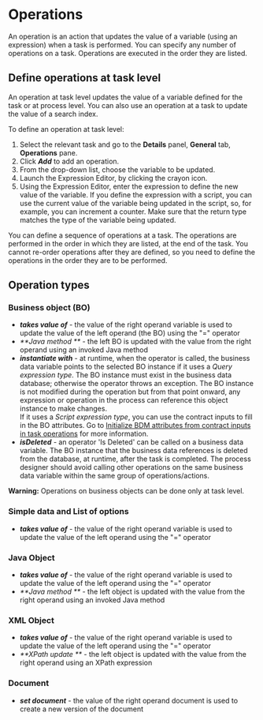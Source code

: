 # Operations

An operation is an action that updates the value of a variable (using an expression) when a task is performed. You can specify any number of operations on a task. Operations are executed in the order they are listed.

## Define operations at task level

An operation at task level updates the value of a variable defined for the task or at process level. You can also use an operation at a task to update the value of a search index.

To define an operation at task level:

1. Select the relevant task and go to the **Details** panel, **General** tab, **Operations** pane.
2. Click **_Add_** to add an operation.
3. From the drop-down list, choose the variable to be updated.
4. Launch the Expression Editor, by clicking the crayon icon.
5. Using the Expression Editor, enter the expression to define the new value of the variable. 
If you define the expression with a script, you can use the current value of the variable being updated in the script, so, for example, you can increment a counter. Make sure that the return type matches the type of the variable being updated.

You can define a sequence of operations at a task. The operations are performed in the order in which they are listed, at the end of the task. You cannot re-order operations after they are defined, so you need to define the operations in the order they are to be performed.

## Operation types

### Business object (BO)

* _**takes value of**_ - the value of the right operand variable is used to update the value of the left operand (the BO) using the "=" operator
* _**Java method **_ - the left BO is updated with the value from the right operand using an invoked Java method
* _**instantiate with**_ - at runtime, when the operator is called, the business data variable points to the selected BO instance if it uses a _Query expression type_. 
The BO instance must exist in the business data database; otherwise the operator throws an exception. 
The BO instance is not modified during the operation but from that point onward, any expression or operation in the process can reference this object instance to make changes.  
If it uses a _Script expression type_, you can use the contract inputs to fill in the BO attributes. 
Go to [Initialize BDM attributes from contract inputs in task operations](define-and-deploy-the-bdm.md) for more information.
* _**isDeleted**_ - an operator 'Is Deleted' can be called on a business data variable. The BO instance that the business data references is deleted from the database, at runtime, after the task is completed. The process designer should avoid calling other operations on the same business data variable within the same group of operations/actions.

**Warning:** Operations on business objects can be done only at task level.

### Simple data and List of options

* _**takes value of**_ - the value of the right operand variable is used to update the value of the left operand using the "=" operator

### Java Object

* _**takes value of**_ - the value of the right operand variable is used to update the value of the left operand using the "=" operator
* _**Java method **_ - the left object is updated with the value from the right operand using an invoked Java method

### XML Object

* _**takes value of**_ - the value of the right operand variable is used to update the value of the left operand using the "=" operator
* _**XPath update **_ - the left object is updated with the value from the right operand using an XPath expression

### Document

* _**set document**_ - the value of the right operand document is used to create a new version of the document
